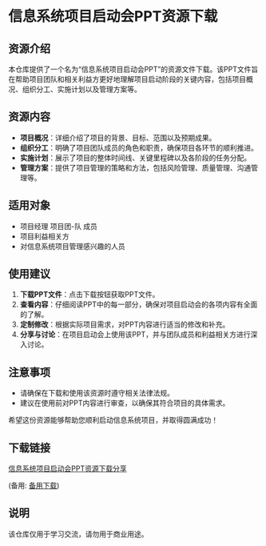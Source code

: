# 信息系统项目启动会PPT资源下载

## 资源介绍

本仓库提供了一个名为“信息系统项目启动会PPT”的资源文件下载。该PPT文件旨在帮助项目团队和相关利益方更好地理解项目启动阶段的关键内容，包括项目概况、组织分工、实施计划以及管理方案等。

## 资源内容

- **项目概况**：详细介绍了项目的背景、目标、范围以及预期成果。
- **组织分工**：明确了项目团队成员的角色和职责，确保项目各环节的顺利推进。
- **实施计划**：展示了项目的整体时间线、关键里程碑以及各阶段的任务分配。
- **管理方案**：提供了项目管理的策略和方法，包括风险管理、质量管理、沟通管理等。

## 适用对象

- 项目经理
项目团-队 成员
- 项目利益相关方
- 对信息系统项目管理感兴趣的人员

## 使用建议

1. **下载PPT文件**：点击下载按钮获取PPT文件。
2. **查看内容**：仔细阅读PPT中的每一部分，确保对项目启动会的各项内容有全面的了解。
3. **定制修改**：根据实际项目需求，对PPT内容进行适当的修改和补充。
4. **分享与讨论**：在项目启动会上使用该PPT，并与团队成员和利益相关方进行深入讨论。

## 注意事项

- 请确保在下载和使用该资源时遵守相关法律法规。
- 建议在使用前对PPT内容进行审查，以确保其符合项目的具体需求。

希望这份资源能够帮助您顺利启动信息系统项目，并取得圆满成功！

## 下载链接
[信息系统项目启动会PPT资源下载分享](https://pan.quark.cn/s/843035f817fd) 

(备用: [备用下载](https://pan.baidu.com/s/1u6y-GzK7i3A_0DvBnhpypg?pwd=1234))

## 说明

该仓库仅用于学习交流，请勿用于商业用途。
